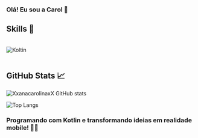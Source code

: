 ### Olá! Eu sou a Carol <font style="vertical-align: inherit;"><font style="vertical-align: inherit;">👋</font></font>

## Skills <font style="vertical-align: inherit;"><font style="vertical-align: inherit;">📱</font></font>
<div style="display: inline_block"><br/>
  <img align="center" alt="Koltin" src="https://img.shields.io/badge/Kotlin-0095D5?&style=for-the-badge&logo=kotlin&logoColor=white"/>
</div><br/>

## GitHub Stats 📈

![XxanacarolinaxX GitHub stats](https://github-readme-stats.vercel.app/api?username=xxanacarolinaxx&show_icons=true&theme=radical)

![Top Langs](https://github-readme-stats.vercel.app/api/top-langs/?username=xxanacarolinaxx&layout=compact)


### Programando com Kotlin e transformando ideias em realidade mobile! 🚀📱

